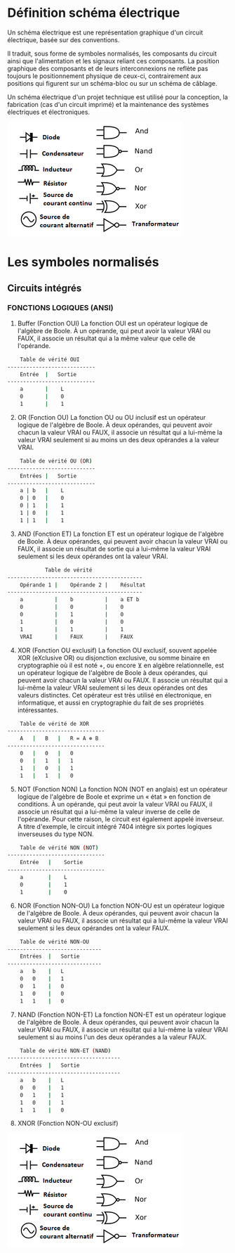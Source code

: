 # Définition schéma électrique
Un schéma électrique est une représentation graphique d'un circuit électrique, basée sur des conventions.

Il traduit, sous forme de symboles normalisés, les composants du circuit ainsi que l'alimentation et les signaux reliant ces composants. La position graphique des composants et de leurs interconnexions ne reflète pas toujours le positionnement physique de ceux-ci, contrairement aux positions qui figurent sur un schéma-bloc ou sur un schéma de câblage.

Un schéma électrique d'un projet technique est utilisé pour la conception, la fabrication (cas d'un circuit imprimé) et la maintenance des systèmes électriques et électroniques.

![Symboles normalisés](./assets/img/circuit-elements.png)

# Les symboles normalisés
## Circuits intégrés
### FONCTIONS LOGIQUES (ANSI)

1. Buffer (Fonction OUI)
La fonction OUI est un opérateur logique de l'algèbre de Boole. À un opérande, qui peut avoir la valeur VRAI ou FAUX, il associe un résultat qui a la même valeur que celle de l'opérande.
```bash
    Table de vérité OUI
----------------------------
    Entrée  |	Sortie
----------------------------
    a	    |    L
    0	    |    0
    1	    |    1
```

2. OR (Fonction OU)
La fonction OU ou OU inclusif est un opérateur logique de l'algèbre de Boole. À deux opérandes, qui peuvent avoir chacun la valeur VRAI ou FAUX, il associe un résultat qui a lui-même la valeur VRAI seulement si au moins un des deux opérandes a la valeur VRAI.
```bash
    Table de vérité OU (OR)
----------------------------
    Entrées |	Sortie
----------------------------
    a |	b	|    L
    0 |	0	|    0
    0 |	1	|    1
    1 |	0	|    1
    1 |	1	|    1
```

3. AND (Fonction ET)
La fonction ET est un opérateur logique de l'algèbre de Boole. À deux opérandes, qui peuvent avoir chacun la valeur VRAI ou FAUX, il associe un résultat de sortie qui a lui-même la valeur VRAI seulement si les deux opérandes ont la valeur VRAI.
```bash
            Table de vérité
-------------------------------------------
    Opérande 1 |	Opérande 2 |	Résultat
-------------------------------------------
    a	       |    b	       |    a ET b
    0	       |    0	       |    0
    0	       |    1	       |    0
    1	       |    0	       |    0
    1	       |    1	       |    1
    VRAI	   |    FAUX	   |    FAUX
```

4. XOR (Fonction OU exclusif)
La fonction OU exclusif, souvent appelée XOR (eXclusive OR) ou disjonction exclusive, ou somme binaire en cryptographie où il est noté +, ou encore ⊻ en algèbre relationnelle, est un opérateur logique de l'algèbre de Boole à deux opérandes, qui peuvent avoir chacun la valeur VRAI ou FAUX. Il associe un résultat qui a lui-même la valeur VRAI seulement si les deux opérandes ont des valeurs distinctes.
Cet opérateur est très utilisé en électronique, en informatique, et aussi en cryptographie du fait de ses propriétés intéressantes.

```bash
    Table de vérité de XOR
-------------------------------
    A	|   B	|   R = A ⊕ B
-------------------------------
    0	|   0	|   0
    0	|   1	|   1
    1	|   0	|   1
    1	|   1	|   0
```

5. NOT (Fonction NON)
La fonction NON (NOT en anglais) est un opérateur logique de l'algèbre de Boole et exprime un « état » en fonction de conditions. À un opérande, qui peut avoir la valeur VRAI ou FAUX, il associe un résultat qui a lui-même la valeur inverse de celle de l'opérande. Pour cette raison, le circuit est également appelé inverseur. A titre d'exemple, le circuit intégré 7404 intègre six portes logiques inverseuses du type NON.
```bash
    Table de vérité NON (NOT)
-------------------------------
    Entrée	 |    Sortie
-------------------------------
    a	     |    L
    0	     |    1
    1	     |    0
```

6. NOR (Fonction NON-OU)
La fonction NON-OU est un opérateur logique de l'algèbre de Boole. À deux opérandes, qui peuvent avoir chacun la valeur VRAI ou FAUX, il associe un résultat qui a lui-même la valeur VRAI seulement si les deux opérandes ont la valeur FAUX.
```bash
    Table de vérité NON-OU
------------------------------
    Entrées	 |   Sortie
------------------------------
    a	b	 |   L
    0	0	 |   1
    0	1	 |   0
    1	0	 |   0
    1	1	 |   0
```

7. NAND (Fonction NON-ET)
La fonction NON-ET est un opérateur logique de l'algèbre de Boole. À deux opérandes, qui peuvent avoir chacun la valeur VRAI ou FAUX, il associe un résultat qui a lui-même la valeur VRAI seulement si au moins l'un des deux opérandes a la valeur FAUX.
```bash
    Table de vérité NON-ET (NAND)
------------------------------------
    Entrées	 |   Sortie
------------------------------------
    a	b	 |   L
    0	0	 |   1
    0	1	 |   1
    1	0	 |   1
    1	1	 |   0
```

8. XNOR (Fonction NON-OU exclusif)


![Fonctions logiques ANSI](./assets/img/circuit-elements.png)


